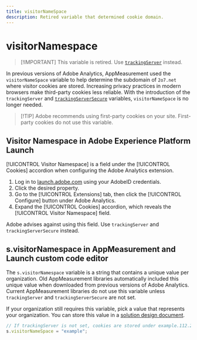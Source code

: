 ```yaml
---
title: visitorNameSpace
description: Retired variable that determined cookie domain.
---
```


# visitorNamespace

> [!IMPORTANT] This variable is retired. Use [`trackingServer`](trackingserver.md) instead.

In previous versions of Adobe Analytics, AppMeasurement used the `visitorNameSpace` variable to help determine the subdomain of `2o7.net` where visitor cookies are stored. Increasing privacy practices in modern browsers make third-party cookies less reliable. With the introduction of the `trackingServer` and [`trackingServerSecure`](trackingserversecure.md) variables, `visitorNameSpace` is no longer needed.

> [!TIP] Adobe recommends using first-party cookies on your site. First-party cookies do not use this variable.

## Visitor Namespace in Adobe Experience Platform Launch

[!UICONTROL Visitor Namespace] is a field under the [!UICONTROL Cookies] accordion when configuring the Adobe Analytics extension.

1. Log in to [launch.adobe.com](https://launch.adobe.com) using your AdobeID credentials.
2. Click the desired property.
3. Go to the [!UICONTROL Extensions] tab, then click the [!UICONTROL Configure] button under Adobe Analytics.
4. Expand the [!UICONTROL Cookies] accordion, which reveals the [!UICONTROL Visitor Namespace] field.

Adobe advises against using this field. Use `trackingServer` and `trackingServerSecure` instead.

## s.visitorNamespace in AppMeasurement and Launch custom code editor

The `s.visitorNamespace` variable is a string that contains a unique value per organization. Old AppMeasurement libraries automatically included this unique value when downloaded from previous versions of Adobe Analytics. Current AppMeasurement libraries do not use this variable unless `trackingServer` and `trackingServerSecure` are not set.

If your organization still requires this variable, pick a value that represents your organization. You can store this value in a [solution design document](../../prepare/solution-design.md).

```js
// If trackingServer is not set, cookies are stored under example.112.2o7.net
s.visitorNameSpace = "example";
```
